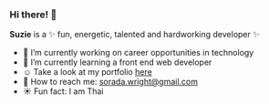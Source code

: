 ### Hi there! 👋

**Suzie** is a ✨ fun, energetic, talented and hardworking developer ✨

- 🔭 I’m currently working on career opportunities in technology
- 🌱 I’m currently learning a front end web developer
- :relaxed: Take a look at my portfolio [here](https://soradaw.github.io/My-Portfolio/)
- :email: How to reach me: sorada.wright@gmail.com
- :sunny: Fun fact: I am Thai 
